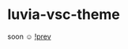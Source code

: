 # luvia-vsc-theme
soon ☺
[!prev](https://raw.githubusercontent.com/maciekkoks/luvia-vsc-theme/main/prev.png)
